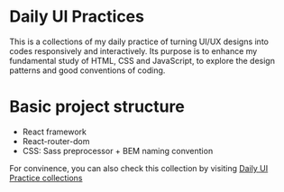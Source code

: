 # Daily UI Practices

This is a collections of my daily practice of turning UI/UX designs into codes responsively and interactively. Its purpose is to enhance my fundamental study of HTML, CSS and JavaScript, to explore the design patterns and good conventions of coding.

# Basic project structure 
- React framework
- React-router-dom
- CSS: Sass preprocessor + BEM naming convention

For convinence, you can also check this collection by visiting [Daily UI Practice collections](http://Liping-Yin.github.io/daily-ui-practice) 
